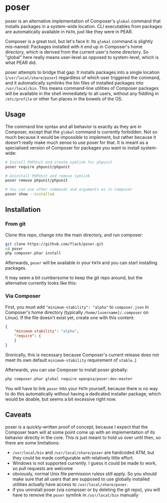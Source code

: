 poser
=========

poser is an alternative implementation of Composer's `global` command 
that installs packages in a system-wide location. CLI executables from 
packages are automatically available in `PATH`, just like they were in PEAR.

Composer is a great tool, but let's face it: Its `global` command is
slightly mis-named: Packages installed with it end up in Composer's 
home directory, which is derived from the current user's home directory.
So "global" here really means user-level as opposed to system-level, which
is what PEAR did.

poser attempts to bridge that gap: It installs packages into a single 
location (`/usr/local/share/poser`) regardless of which user triggered the 
command, and it automatically symlinks the bin files
of installed packages into `/usr/local/bin`. This means
command-line utilities of Composer packages will be available
in the shell immediately to all users, without any fiddling in `/etc/profile` 
or other fun places in the bowels of the OS.

Usage
-----

The command line syntax and all behavior is exactly as they are in Composer,
except that the `global` command is currently forbidden. Not so much because
it would be impossible to implement, but rather because it doesn't really make
much sense to use poser for that. It is meant as a specialised version of
Composer for packages you want to install system-wide:

```bash
# Install PHPUnit and create symlink for phpunit
poser require phpunit/phpunit

# Uninstall PHPUnit and remove symlink
poser remove phpunit/phpunit

# You can use other commands and arguments as in Composer
poser show --installed
```

Installation
------------

### From git

Clone this repo, change into the main directory, and run composer:
```bash
git clone https://github.com/flack/poser.git
cd poser
php composer.phar install
```
Afterwards, `poser` will be available in your `PATH` and you can start installing
packages.

It may seem a bit cumbersome to keep the git repo around, but the alternative
currently looks like this:

### Via Composer

First, you must add `"minimum-stability": "alpha"` to `composer.json`
in Composer's home directory (typically `/home/[username]/.composer`
on Linux). If the file doesn't exist yet, create one with this content:

```json
{
    "minimum-stability": "alpha",
    "require": {
    }
}
```

(Ironically, this is necessary because Composer's current release does
not meet its own default `minimum-stability` requirement of `stable`..)

Afterwards, you can use Composer to install poser globally:

```bash
php composer.phar global require openpsa/poser:dev-master
```

You will have to link `poser` into your `PATH` yourself, because
there is no way to do this automatically without having a dedicated
installer package, which would be doable, but seems a bit excessive right now.

Caveats
-------
poser is a quickly-written proof of concept, because I expect that the Composer 
team will at some point come up with an implementation of its behavior directly 
in the core. This is just meant to hold us over until then, so there are 
some limitations:

 - `/usr/local/bin` and `/usr/local/share/poser` are hardcoded ATM, but they could be
   made configurable with relatively little effort.
 - Windows is not supported currently. I guess it could be made to work, so pull 
   requests are welcome
 - obviously, normal Unix file permission ruless still apply. So you should make 
   sure that all users that are supposed to use globally installed utilities actually
   have access to `/usr/local/share/poser`.
 - if you uninstall poser (via composer or by deleting the git repo), you will have to 
   remove the `poser` symlink in `/usr/local/bin` manually
